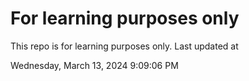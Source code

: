 # For learning purposes only
This repo is for learning purposes only.
Last updated at

Wednesday, March 13, 2024 9:09:06 PM

